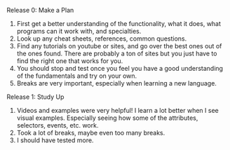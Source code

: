 Release 0: Make a Plan

1. First get a better understanding of the functionality, what it does, what programs can it work with, and specialties.
2. Look up any cheat sheets, references, common questions.
3. Find any tutorials on youtube or sites, and go over the best ones out of the ones found. There are probably a ton of sites but you just have to find the right one that works for you. 
4. You should stop and test once you feel you have a good understanding of the fundamentals and try on your own. 
5. Breaks are very important, especially when learning a new
language. 

Release 1: Study Up
1. Videos and examples were very helpful! I learn a lot better when I see visual examples.
Especially seeing how some of the attributes, selectors, events, etc. work.
2. Took a lot of breaks, maybe even too many breaks.
3. I should have tested more.